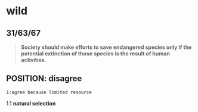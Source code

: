 wild
======================
31/63/67
------------------------
>**Society should make efforts to save endangered species only if the potential extinction of those species is the result of human activities.**

## POSITION: disagree
    1:agree because limited resource
   1.1 **natural selection**

<!--stackedit_data:
eyJoaXN0b3J5IjpbLTE3MjA3MjA3MzIsMTg3OTk4OTI2OV19
-->